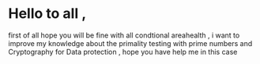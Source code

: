 # Hello to all ,
first of all hope you will be fine with all condtional areahealth , i want to improve my knowledge about the primality testing with prime numbers and Cryptography for Data protection , hope you have help me in this case 

